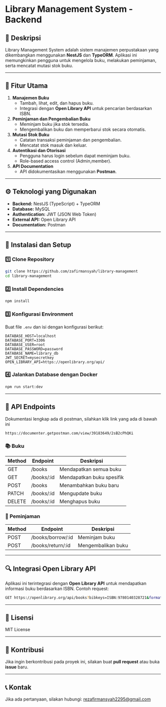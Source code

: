 # Library Management System - Backend

## 📌 Deskripsi
Library Management System adalah sistem manajemen perpustakaan yang dikembangkan menggunakan **NestJS** dan **TypeORM**. Aplikasi ini memungkinkan pengguna untuk mengelola buku, melakukan peminjaman, serta mencatat mutasi stok buku.

---

## 🚀 Fitur Utama
1. **Manajemen Buku**
   - Tambah, lihat, edit, dan hapus buku.
   - Integrasi dengan **Open Library API** untuk pencarian berdasarkan ISBN.
2. **Peminjaman dan Pengembalian Buku**
   - Meminjam buku jika stok tersedia.
   - Mengembalikan buku dan memperbarui stok secara otomatis.
3. **Mutasi Stok Buku**
   - Catatan transaksi peminjaman dan pengembalian.
   - Mencatat stok masuk dan keluar.
4. **Autentikasi dan Otorisasi**
   - Pengguna harus login sebelum dapat meminjam buku.
   - Role-based access control (Admin,member).
5. **API Documentation**
   - API didokumentasikan menggunakan **Postman**.

---

## ⚙️ Teknologi yang Digunakan
- **Backend:** NestJS (TypeScript) + TypeORM
- **Database:** MySQL
- **Authentication:** JWT (JSON Web Token)
- **External API:** Open Library API
- **Documentation:** Postman

---

## 🔧 Instalasi dan Setup
### 1️⃣ Clone Repository
```bash
git clone https://github.com/zafirmansyah/library-management
cd library-management
```

### 2️⃣ Install Dependencies
```bash
npm install
```

### 3️⃣ Konfigurasi Environment
Buat file `.env` dan isi dengan konfigurasi berikut:
```env
DATABASE_HOST=localhost
DATABASE_PORT=3306
DATABASE_USER=root
DATABASE_PASSWORD=password
DATABASE_NAME=library_db
JWT_SECRET=mysecretkey
OPEN_LIBRARY_API=https://openlibrary.org/api/
```

### 4️⃣ Jalankan Database dengan Docker
```bash
npm run start:dev
```

---

## 📡 API Endpoints
Dokumentasi lengkap ada di postman, silahkan klik link yang ada di bawah ini
```bash
https://documenter.getpostman.com/view/39183649/2sB2cPhQKi
```

### 📚 Buku
| Method | Endpoint       | Deskripsi              |
|--------|--------------|------------------------|
| GET    | /books       | Mendapatkan semua buku |
| GET    | /books/:id   | Mendapatkan buku spesifik |
| POST   | /books       | Menambahkan buku baru |
| PATCH  | /books/:id   | Mengupdate buku |
| DELETE | /books/:id   | Menghapus buku |

### 🔄 Peminjaman
| Method | Endpoint       | Deskripsi |
|--------|--------------|------------|
| POST   | /books/borrow/:id | Meminjam buku |
| POST   | /books/return/:id | Mengembalikan buku |

---

## 🔍 Integrasi Open Library API
Aplikasi ini terintegrasi dengan **Open Library API** untuk mendapatkan informasi buku berdasarkan ISBN. Contoh request:
```bash
GET https://openlibrary.org/api/books?bibkeys=ISBN:9780140328721&format=json
```

---

## 📜 Lisensi
MIT License

---

## 🤝 Kontribusi
Jika ingin berkontribusi pada proyek ini, silakan buat **pull request** atau buka **issue** baru.

---

## 📞 Kontak
Jika ada pertanyaan, silakan hubungi: [rezafirmansyah2295@gmail.com](mailto:rezafirmansyah2295@gmail.com)
